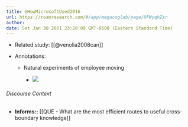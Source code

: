 ```yaml
---
title: @HowMicrosoftUsed2016
url: https://roamresearch.com/#/app/megacoglab/page/OFWyqhZxr
author: 
date: Sat Jan 30 2021 23:28:09 GMT-0500 (Eastern Standard Time)
---
```


- Related study: [[@venolia2008can]]
- Annotations:

    - Natural experiments of employee moving

        - ![](https://firebasestorage.googleapis.com/v0/b/firescript-577a2.appspot.com/o/imgs%2Fapp%2Fmegacoglab%2FehHGbq2QMy.png?alt=media&token=98e8c2f5-50b4-4865-88aa-7cd1ab3b03b5)

###### Discourse Context

- **Informs::** [[QUE - What are the most efficient routes to useful cross-boundary knowledge]]
